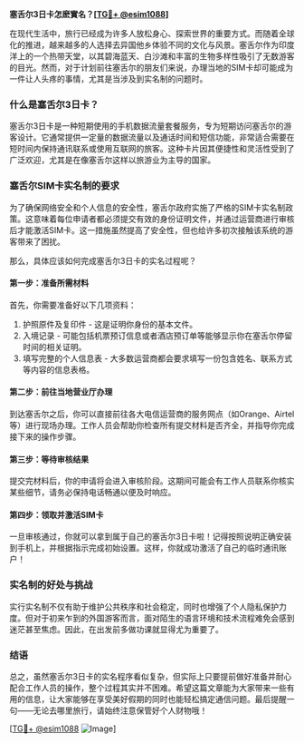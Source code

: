 **塞舌尔3日卡怎麽實名？[[TG💪+ @esim1088](https://t.me/s/esim1088)]**

在现代生活中，旅行已经成为许多人放松身心、探索世界的重要方式。而随着全球化的推进，越来越多的人选择去异国他乡体验不同的文化与风景。塞舌尔作为印度洋上的一个热带天堂，以其碧海蓝天、白沙滩和丰富的生物多样性吸引了无数游客的目光。然而，对于计划前往塞舌尔的朋友们来说，办理当地的SIM卡却可能成为一件让人头疼的事情，尤其是当涉及到实名制的问题时。

### 什么是塞舌尔3日卡？

塞舌尔3日卡是一种短期使用的手机数据流量套餐服务，专为短期访问塞舌尔的游客设计。它通常提供一定量的数据流量以及通话时间和短信功能，非常适合需要在短时间内保持通讯联系或使用互联网的旅客。这种卡片因其便捷性和灵活性受到了广泛欢迎，尤其是在像塞舌尔这样以旅游业为主导的国家。

### 塞舌尔SIM卡实名制的要求

为了确保网络安全和个人信息的安全性，塞舌尔政府实施了严格的SIM卡实名制政策。这意味着每位申请者都必须提交有效的身份证明文件，并通过运营商进行审核后才能激活SIM卡。这一措施虽然提高了安全性，但也给许多初次接触该系统的游客带来了困扰。

那么，具体应该如何完成塞舌尔3日卡的实名过程呢？

#### 第一步：准备所需材料

首先，你需要准备好以下几项资料：
1. 护照原件及复印件 - 这是证明你身份的基本文件。
2. 入境记录 - 可能包括机票预订信息或者酒店预订单等能够显示你在塞舌尔停留时间的相关证明。
3. 填写完整的个人信息表 - 大多数运营商都会要求填写一份包含姓名、联系方式等内容的信息表格。

#### 第二步：前往当地营业厅办理

到达塞舌尔之后，你可以直接前往各大电信运营商的服务网点（如Orange、Airtel等）进行现场办理。工作人员会帮助你检查所有提交材料是否齐全，并指导你完成接下来的操作步骤。

#### 第三步：等待审核结果

提交完材料后，你的申请将会进入审核阶段。这期间可能会有工作人员联系你核实某些细节，请务必保持电话畅通以便及时响应。

#### 第四步：领取并激活SIM卡

一旦审核通过，你就可以拿到属于自己的塞舌尔3日卡啦！记得按照说明正确安装到手机上，并根据指示完成初始设置。这样，你就成功激活了自己的临时通讯账户！

### 实名制的好处与挑战

实行实名制不仅有助于维护公共秩序和社会稳定，同时也增强了个人隐私保护力度。但对于初来乍到的外国游客而言，面对陌生的语言环境和技术流程难免会感到迷茫甚至焦虑。因此，在出发前多做功课就显得尤为重要了。

### 结语

总之，虽然塞舌尔3日卡的实名程序看似复杂，但实际上只要提前做好准备并耐心配合工作人员的操作，整个过程其实并不困难。希望这篇文章能为大家带来一些有用的信息，让大家能够在享受美好假期的同时也能轻松搞定通信问题。最后提醒一句——无论去哪里旅行，请始终注意保管好个人财物哦！

[[TG💪+ @esim1088](https://t.me/s/esim1088) ![Image](https://i.postimg.cc/4NQfJmqS/Snipaste-2025-05-13-00-14-12.png)]